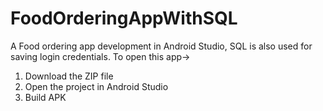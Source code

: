 # FoodOrderingAppWithSQL

A Food ordering app development in Android Studio, SQL is also used for saving login credentials.
To open this app->
1) Download the ZIP file
2) Open the project in Android Studio
3) Build APK
